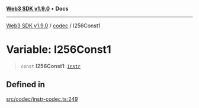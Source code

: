 [**Web3 SDK v1.9.0**](../../../README.md) • **Docs**

***

[Web3 SDK v1.9.0](../../../globals.md) / [codec](../README.md) / I256Const1

# Variable: I256Const1

> `const` **I256Const1**: [`Instr`](../type-aliases/Instr.md)

## Defined in

[src/codec/instr-codec.ts:249](https://github.com/Mystic-Nayy/alephium-web3/blob/c1afd789a197ce5fe21f08c2965942090157c33d/packages/web3/src/codec/instr-codec.ts#L249)
